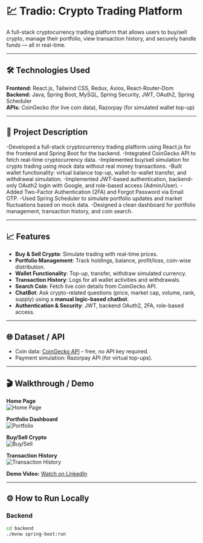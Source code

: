 # 💹 Tradio: Crypto Trading Platform

A full-stack cryptocurrency trading platform that allows users to buy/sell crypto, manage their portfolio, view transaction history, and securely handle funds — all in real-time.

---

## 🛠 Technologies Used

**Frontend:** React.js, Tailwind CSS, Redux, Axios, React-Router-Dom  
**Backend:** Java, Spring Boot, MySQL, Spring Security, JWT, OAuth2, Spring Scheduler  
**APIs:** CoinGecko (for live coin data), Razorpay (for simulated wallet top-up)  

---

## 📄 Project Description
-Developed a full-stack cryptocurrency trading platform using React.js for the frontend and Spring Boot for the backend.
-Integrated CoinGecko API to fetch real-time cryptocurrency data.
-Implemented buy/sell simulation for crypto trading using mock data without real money transactions.
-Built wallet functionality: virtual balance top-up, wallet-to-wallet transfer, and withdrawal simulation.
-Implemented JWT-based authentication, backend-only OAuth2 login with Google, and role-based access (Admin/User).
-Added Two-Factor Authentication (2FA) and Forgot Password via Email OTP.
-Used Spring Scheduler to simulate portfolio updates and market fluctuations based on mock data.
-Designed a clean dashboard for portfolio management, transaction history, and coin search.

---

## 📈 Features

- **Buy & Sell Crypto**: Simulate trading with real-time prices.  
- **Portfolio Management**: Track holdings, balance, profit/loss, coin-wise distribution.  
- **Wallet Functionality**: Top-up, transfer, withdraw simulated currency.  
- **Transaction History**: Logs for all wallet activities and withdrawals.  
- **Search Coin**: Fetch live coin details from CoinGecko API.  
- **ChatBot**: Ask crypto-related questions (price, market cap, volume, rank, supply) using a **manual logic-based chatbot**.  
- **Authentication & Security**: JWT, backend OAuth2, 2FA, role-based access.


---

## 🌐 Dataset / API

- Coin data: [CoinGecko API](https://www.coingecko.com/en/api) – free, no API key required.  
- Payment simulation: Razorpay API (for virtual top-ups).  

---

## 🎬 Walkthrough / Demo

**Home Page**  
![Home Page](screenshots/homepage.png)  

**Portfolio Dashboard**  
![Portfolio](screenshots/portfolio.png)  

**Buy/Sell Crypto**  
![Buy/Sell](screenshots/buy_sell.png)  

**Transaction History**  
![Transaction History](screenshots/transaction_history.png)  

**Demo Video:** [Watch on LinkedIn](https://www.linkedin.com/posts/sanya-dureja-13960122a_i-am-thrilled-to-share-that-i-have-successfully-activity-7086478696378724352-QwEw?utm_source=share&utm_medium=member_desktop)  

---

## ⚙️ How to Run Locally

### Backend

```bash
cd backend
./mvnw spring-boot:run
